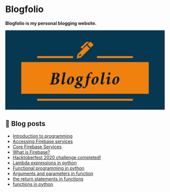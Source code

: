# Blogfolio
<strong>Blogfolio is my personal blogging website.</strong>

<p>
<img src="/assets/img/blogfolio.png" alt="Blogfolio" />
</p>




## 📕 Blog posts
<!-- BLOG-POST-LIST:START -->
- [Introduction to programming](https://aswinbarath.github.io/Introduction-to-programming/)
- [Accessing Firebase services](https://aswinbarath.github.io/Accessing-Firebase-services/)
- [Core Firebase Services](https://aswinbarath.github.io/Core-Firebase-services/)
- [What is Firebase?](https://aswinbarath.github.io/What-is-Firebase/)
- [Hacktoberfest 2020 challenge completed!](https://aswinbarath.github.io/Hacktoberfest-2020-challenge-completed/)
- [Lambda expressions in python](https://aswinbarath.github.io/lambda-expressions-in-python/)
- [Functional programming in python](https://aswinbarath.github.io/functional-programming-in-python/)
- [Arguments and parameters in function](https://aswinbarath.github.io/arguments-and-parameters-in-functions/)
- [the return statements in functions](https://aswinbarath.github.io/return-statements-in-functions/)
- [functions in python](https://aswinbarath.github.io/functions-in-python/)
<!-- BLOG-POST-LIST:END -->